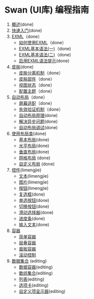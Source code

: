 Swan (UI库) 编程指南
==================================

1. [概述](1-0-intro.md)(done)
2. [快速入门](2-0-getting-started.md)(done)
3. [EXML](3-0-exml-overview.md)（done）
	* [如何使用EXML](3-1-use-exml.md)（done）
	* [EXML基本语法(一)](3-2-exml-syntax-1.md)（done)
	* [EXML基本语法(二)](3-2-exml-syntax-2.md)（done)
	* [启用EXML语法提示](3-4-exml-auto-complete.md)(done)
4. [皮肤](4-0-skin-overview.md)(done)
	* [皮肤分离机制](4-1-skin.md)（done）
	* [皮肤部件](4-2-skin-part.md)（done）
	* [视图状态](4-3-view-state.md)（done）
	* [配置主题](4-4-theme.md)（done）
5. [自动布局](5-0-auto-layout-overview.md)（done）
	* [屏幕适配](5-1-screen-adapt.md)（done）
	* [失效验证机制](5-2-invalidate.md)（done）
	* [自动布局原理](5-3-auto-layout.md)(done)
	* [解决异步问题](5-4-fix-async.md)(done)
	* [自动布局调试](5-5-layout-debug.md)(done)
6. [使用布局类](6-0-layout-overview.md)(done) 
	* [基本布局](6-1-layout-BasicLayout.md)(done) 
	* [水平布局](6-2-layout-HorizontalLayout.md)(done)
	* [垂直布局](6-3-layout-VerticalLayout.md)(done)
	* [网格布局](6-4-layout-TileLayout.md)	(done)
	* [自定义布局](6-5-layout-Custom.md)	(done)
7. [控件](7-0-component.md)(limengjie)
    * [文本](7-1-label.md)(limengjie)
    * [图片](7-2-image.md)(limengjie)
	* [按钮](7-3-button.md)(limengjie)
	* [复选框](7-4-checkbox.md)(done)
	* [单选按钮](7-5-radiobutton.md)(done)
	* [切换按钮](7-6-toggle.md)(done)
	* [滑动选择器](7-7-slider.md)(done)
	* [进度条](7-8-progressbar.md)(done)
	* [输入文本](7-9-editabletext.md)(done)		
8. [容器]()	
	* [简单容器]()
	* [层叠容器]()	
	* [面板容器]()	
	* [滚动控制]()		
9. [数据集合](9-0-datacollection.md)	(editing)
	* [数据容器](9-1-DataGroup.md)(editing)
	* [数组集合](9-2-ArrayCollection.md)(editing)
	* [列表](9-3-list.md)(editing)	
	* [选项卡](9-4-TabBar.md)(editing)	
	* [自定义项呈示器](9-5-ItemRenderer.md)(editing)	

	
